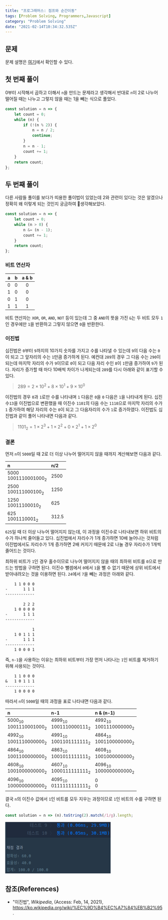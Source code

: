 ```yaml
---
title: "프로그래머스: 점프와 순간이동"
tags: [Problem Solving, Programmers,Javascript]
category: "Problem Solving"
date: "2021-02-14T10:34:32.535Z"
---
```


## 문제

문제 설명은 [여기](https://programmers.co.kr/learn/courses/30/lessons/12980)에서 확인할 수 있다.

## 첫 번째 풀이

0부터 시작해서 곱하고 더해서 `n`을 만드는 문제라고 생각해서 반대로 `n`이 2로 나누어 떨어질 때는 나누고 그렇지 않을 때는 1을 빼는 식으로 풀었다.

```js
const solution = n => {
    let count = 0;
    while (n) {
        if (!(n % 2)) {
            n = n / 2;
            continue;
        }
        n = n - 1;
        count += 1;
    }
    return count;
};
```

## 두 번째 풀이

다른 사람들 풀이를 보다가 띠용한 풀이법이 있었는데 2와 관련이 있다는 것은 알겠으나 정확히 왜 이렇게 되는 것인지 궁금하여 🤔생각해보았다.

```js
const solution = n => {
    let count = 0;
    while (n > 0) {
        n &= (n - 1);
        count += 1;
    }
    return count;
};
```

### 비트 연산자

|a|b|a & b|
|:---:|:---:|:---:|
|0|0|0|
|1|0|0|
|0|1|0|
|1|1|1|

비트 연산자는 `XOR`, `OR`, `AND`, `NOT` 등이 있는데 그 중 `AND`의 뜻을 가진 `&`는 두 비트 모두 `1`인 경우에만 `1`을 반환하고 그렇지 않으면 `0`을 반환한다.

### 이진법

십진법은 `0`부터 `9`까지의 10가지 숫자를 가지고 수를 나타낼 수 있는데 `9`의 다음 수는 `0`이 되고 그 앞자리의 수는 `1`만큼 증가하게 된다. 예컨대 `289`의 경우 그 다음 수는 `290`이 되는데 마지막 자리의 수가 `9`이므로 `0`이 되고 다음 자리 수인 `8`이 `1`만큼 증가하여 `9`가 된다. 자리가 증가할 때 마다 10배씩 차이가 나게되는데 `289`를 다시 아래와 같이 표기할 수 있다.

> $289 = 2×10^2 + 8×10^1 + 9×10^0$

이진법의 경우 `0`과 `1`로만 수를 나타내며 `1` 다음은 `0`을 `0` 다음은 `1`을 나타내게 된다. 십진수`13`을 이진법으로 변환했을 때 이진수 `1101`의 다음 수는 `1110`으로 마지막 자리의 수가 `1` 증가하여 해당 자리의 수는 `0`이 되고 그 다음자리의 수가 `1`로 증가하였다. 이진법도 십진법과 같이 풀어 나타내면 다음과 같다.

> $1101_2 = 1×2^3 + 1×2^2 + 0×2^1 + 1×2^0$

### 결론

먼저 `n`이 `5000`일 때 2로 더 이상 나누어 떨어지지 않을 때까지 계산해보면 다음과 같다.

|n|n/2|
|:---|:---|
|$5000$<br/>$1001110001000_2$|$2500$|
|$2500$<br/>$100111000100_2$|$1250$|
|$1250$<br/>$10011100010_2$|$625$|
|$625$<br/>$1001110001_2$|$312.5$|

`625`일 때 더 이상 나누어 떨어지지 않는데, 이 과정을 이진수로 나타내보면 하위 비트의 수가 하나씩 줄어들고 있다. 십진법에서 자리수가 1개 증가하면 10배 늘어나는 것처럼 이진법에서도 자리수가 1개 증가하면 2배 커지기 때문에 2로 나눌 경우 자리수가 1개씩 줄어드는 것이다.

최하위 비트가 `1`인 경우 홀수이므로 나누어 떨어지지 않을 때의 최하위 비트를 `0`으로 만드는 방법을 구하면 된다. 이진수 뺄셈에서 `0`에서 `1`을 뺄 수 없기 때문에 상위 비트에서 받아내려오는 것을 이용하면 된다. `24`에서 `7`을 빼는 과정은 아래와 같다.

```
    1 1 0 0 0
-       1 1 1
-------------

        2 2 2
    1 0 0 0 0
-       1 1 1
-------------

            1
    1 0 1 1 1
-       1 1 1
-------------
    1 0 0 0 1
```

즉, `n-1`을 사용하는 이유는 최하위 비트부터 가장 먼저 나타나는 `1`인 비트를 제거하기 위해 사용되는 것이다.

```
    1 1 0 0 0
&   1 0 1 1 1
-------------
    1 0 0 0 0
```

따라서 `n`이 `5000`일 때의 과정을 표로 나타내면 다음과 같다.

|n|n-1|n & (n-1)|
|:---|:---|:---|
|$5000_{10}$</br>$1001110001000_2$|$4999_{10}$<br/>$1001110000111_2$|$4992_{10}$<br/>$1001110000000_2$|
|$4992_{10}$</br>$1001110000000_2$|$4991_{10}$<br/>$1001101111111_2$|$4864_{10}$<br/>$1001100000000_2$|
|$4864_{10}$</br>$1001100000000_2$|$4863_{10}$<br/>$1001011111111_2$|$4608_{10}$<br/>$1001000000000_2$|
|$4608_{10}$</br>$1001000000000_2$|$4607_{10}$<br/>$1000111111111_2$|$4096_{10}$<br/>$1000000000000_2$|
|$4096_{10}$</br>$1000000000000_2$|$4095_{10}$<br/>$0111111111111_2$|$0$<br/>$0$|


결국 `n`의 이진수 값에서 `1`인 비트를 모두 지우는 과정이므로 `1`인 비트의 수를 구하면 된다.

```js
const solution = n => (n).toString(2).match(/1/g).length;
```

![Result](12980-solved.png)

## 참조(References)

- "이진법", <i>Wikipedia</i>, (Access: Feb, 14, 2021), https://ko.wikipedia.org/wiki/%EC%9D%B4%EC%A7%84%EB%B2%95.